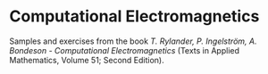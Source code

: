 Computational Electromagnetics
==============================

Samples and exercises from the book *T. Rylander, P. Ingelström, A. Bondeson - Computational Electromagnetics* (Texts in Applied Mathematics, Volume 51; Second Edition).